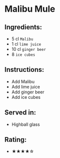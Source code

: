 # Malibu Mule

## Ingredients:
- 5 cl `Malibu`
- 1 cl `lime juice`
- 10 cl `ginger beer`
- 8 `ice cubes`

## Instructions:
- Add Malibu
- Add lime juice
- Add ginger beer
- Add ice cubes

## Served in:
- Highball glass

## Rating:
- ★★★★☆